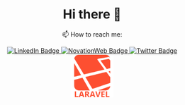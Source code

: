 

<div id="header" align="center">
  <h1>Hi there 👋</h1>

📫 How to reach me: 

  <div id="badges">
    <a href="https://www.linkedin.com/in/novation-web-779486208/">
      <img src="https://img.shields.io/badge/LinkedIn-blue?style=for-the-badge&logo=linkedin&logoColor=white" alt="LinkedIn Badge"/>
    </a>
    <a href="https://www.novation-web.com/">
      <img src="https://img.shields.io/badge/Novation_Web-red?style=for-the-badge&logo=/e/&logoColor=white" alt="NovationWeb Badge"/>
    </a>
    <a href="https://www.instagram.com/novation_web/">
      <img src="https://img.shields.io/badge/Instagram-purple?style=for-the-badge&logo=instagram&logoColor=white" alt="Twitter Badge"/>
    </a>
  </div>
  <div>
     <img src="https://github.com/devicons/devicon/blob/master/icons/laravel/laravel-plain-wordmark.svg" 
             title="Laravel" 
             alt="Laravel" 
             width="98" 
             height="98"/>
    <div>
  </div>
 </div>
  
</div>
<!-- 
[![Top Langs](https://github-readme-stats.vercel.app/api/top-langs/?username=fabuzac&layout=compact&theme=vision-friendly-dark)](https://github.com/Fabuzac?tab=repositories)
 -->
